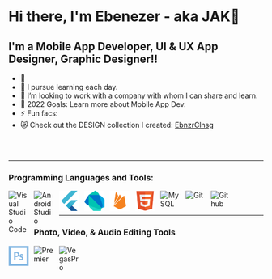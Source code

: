 # Hi there, I'm Ebenezer - aka JAK👋 


## I'm a Mobile App Developer, UI & UX App Designer, Graphic Designer!!

- 🔭 
- 🌱 I pursue learning each day.
- 👯 I’m looking to work with a company with whom I can share and learn.
- 🥅 2022 Goals: Learn more about Mobile App Dev.
- ⚡ Fun facs:
- 😻 Check out the DESIGN collection I created: [EbnzrClnsg](https://www.behance.net/gallery/126844463/LOGO)

<br />
<br />

- - - - - - - - - - - - - - - - - - - - - - - - - - - - - 

### Programming Languages and Tools:

<img align="left" alt="Visual Studio Code" width="40px" src="https://cdn.jsdelivr.net/gh/devicons/devicon/icons/vscode/vscode-original.svg" style="padding-right:10px;" />
<img align="left" alt="Android Studio" width="40px" src="https://static.wikia.nocookie.net/logopedia/images/d/db/Android_Studio_Icon_2021.svg" style="padding-right:10px;" />
<img align="left" alt="Flutter" width="40px" src="https://github.com/devicons/devicon/blob/v2.14.0/icons/flutter/flutter-original.svg" style="padding-right:10px;" />
<img align="left" alt="Dart" width="40px" src="https://github.com/devicons/devicon/blob/v2.14.0/icons/dart/dart-original.svg" style="padding-right:10px;" />
<img align="left" alt="Firebase" width="40px" src="https://github.com/devicons/devicon/blob/v2.14.0/icons/firebase/firebase-plain.svg" style="padding-right:10px;" />
<img align="left" alt="HTML5" width="40px" src="https://raw.githubusercontent.com/devicons/devicon/2ae2a900d2f041da66e950e4d48052658d850630/icons/html5/html5-original.svg" style="padding-right:10px;" />
<img align="left" alt="MySQL" width="40px" src="https://cdn.jsdelivr.net/gh/devicons/devicon/icons/mysql/mysql-original.svg" style="padding-right:10px;" />
<img align="left" alt="Git" width="40px" src="https://cdn.jsdelivr.net/gh/devicons/devicon/icons/git/git-original.svg" style="padding-right:10px;" />
<img align="left" alt="Github" width="40px" src="https://user-images.githubusercontent.com/3369400/139447912-e0f43f33-6d9f-45f8-be46-2df5bbc91289.png" style="padding-right:10px;" />


<br />
<br />

- - - - - - - - - - - - - - - - - - - - - - - - - - - - - 

### Photo, Video, & Audio Editing Tools

<img align="left" alt="Adobe Photoshop" width="40px" src="https://raw.githubusercontent.com/devicons/devicon/2ae2a900d2f041da66e950e4d48052658d850630/icons/photoshop/photoshop-line.svg" style="padding-right:10px;" />
<img align="left" alt="Premier" width="40px" src="https://upload.wikimedia.org/wikipedia/commons/thumb/4/40/Adobe_Premiere_Pro_CC_icon.svg/768px-Adobe_Premiere_Pro_CC_icon.svg.png?20210729021549" style="padding-right:10px;" />
<img align="left" alt="VegasPro" width="40px" src="https://cdn.freelogovectors.net/wp-content/uploads/2021/02/sony-vegas-pro-logo-freelogovectors.net_.png" style="padding-right:10px;" />
